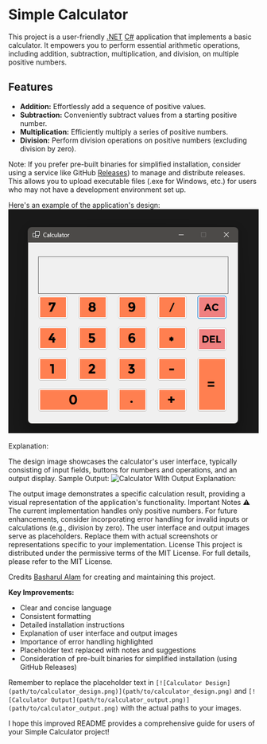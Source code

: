# Simple Calculator

This project is a user-friendly [.NET](https://dotnet.microsoft.com/en-us/) [C#](https://en.wikipedia.org/wiki/C_Sharp_%28programming_language%29) application that implements a basic calculator. It empowers you to perform essential arithmetic operations, including addition, subtraction, multiplication, and division, on multiple positive numbers.

## Features

* **Addition:** Effortlessly add a sequence of positive values.
* **Subtraction:** Conveniently subtract values from a starting positive number.
* **Multiplication:** Efficiently multiply a series of positive numbers.
* **Division:** Perform division operations on positive numbers (excluding division by zero).


Note:
If you prefer pre-built binaries for simplified installation, consider using a service like GitHub [Releases](https://github.com/Basharul2002/Simple-Calculator/releases/tag/v0.2.0-alpha)) to manage and distribute releases. This allows you to upload executable files (.exe for Windows, etc.) for users who may not have a development environment set up.


Here's an example of the application's design:
![Calculator](assets/Calculator.png)

Explanation:

The design image showcases the calculator's user interface, typically consisting of input fields, buttons for numbers and operations, and an output display.
Sample Output:
![Calculator WIth Output](assts/CalculatorWIthOutput.png)
Explanation:

The output image demonstrates a specific calculation result, providing a visual representation of the application's functionality.
Important Notes ⚠️
The current implementation handles only positive numbers. For future enhancements, consider incorporating error handling for invalid inputs or calculations (e.g., division by zero).
The user interface and output images serve as placeholders. Replace them with actual screenshots or representations specific to your implementation.
License
This project is distributed under the permissive terms of the MIT License. For full details, please refer to the MIT License.


Credits
[Basharul Alam](https://github.com/Basharul2002) for creating and maintaining this project.

**Key Improvements:**

- Clear and concise language
- Consistent formatting
- Detailed installation instructions
- Explanation of user interface and output images
- Importance of error handling highlighted
- Placeholder text replaced with notes and suggestions
- Consideration of pre-built binaries for simplified installation (using GitHub Releases)

Remember to replace the placeholder text in `[![Calculator Design](path/to/calculator_design.png)](path/to/calculator_design.png)` and `[![Calculator Output](path/to/calculator_output.png)](path/to/calculator_output.png)` with the actual paths to your images.

I hope this improved README provides a comprehensive guide for users of your Simple Calculator project!
